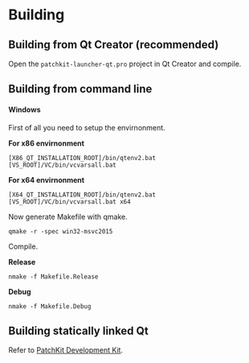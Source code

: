 # Building

## Building from Qt Creator (recommended)

Open the `patchkit-launcher-qt.pro` project in Qt Creator and compile.

## Building from command line

#### Windows

First of all you need to setup the envirnonment.

**For x86 envirnonment**
``` Batch
[X86_QT_INSTALLATION_ROOT]/bin/qtenv2.bat
[VS_ROOT]/VC/bin/vcvarsall.bat
```

**For x64 envirnonment**
``` Batch
[X64_QT_INSTALLATION_ROOT]/bin/qtenv2.bat
[VS_ROOT]/VC/bin/vcvarsall.bat x64
```

Now generate Makefile with qmake.
``` Batch
qmake -r -spec win32-msvc2015
```

Compile.

**Release**
``` Batch
nmake -f Makefile.Release
```

**Debug**
``` Batch
nmake -f Makefile.Debug
```

## Building statically linked Qt

Refer to [PatchKit Development Kit](https://github.com/patchkit-net/patchkit-development-kit).